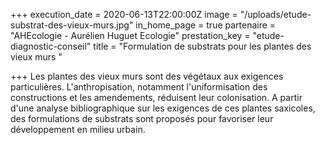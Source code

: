 +++
execution_date = 2020-06-13T22:00:00Z
image = "/uploads/etude-substrat-des-vieux-murs.jpg"
in_home_page = true
partenaire = "AHEcologie - Aurélien Huguet Ecologie"
prestation_key = "etude-diagnostic-conseil"
title = "Formulation de substrats pour les plantes des vieux murs "

+++
Les plantes des vieux murs sont des végétaux aux exigences particulières. L'anthropisation, notamment l'uniformisation des constructions et les amendements, réduisent leur colonisation. A partir d'une analyse bibliographique sur les exigences de ces plantes saxicoles, des formulations de substrats sont proposés pour favoriser leur développement en milieu urbain.